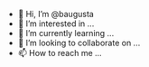 - 👋 Hi, I’m @baugusta
- 👀 I’m interested in ...
- 🌱 I’m currently learning ...
- 💞️ I’m looking to collaborate on ...
- 📫 How to reach me ...

<!---
baugusta/baugusta is a ✨ special ✨ repository because its `README.md` (this file) appears on your GitHub profile.
You can click the Preview link to take a look at your changes.
--->
